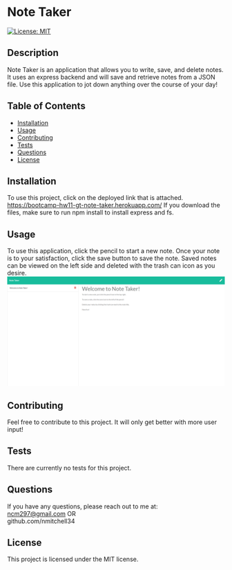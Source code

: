 
# Note Taker
  [![License: MIT](https://img.shields.io/badge/License-MIT-yellow.svg)](https://opensource.org/licenses/MIT)
  ## Description 
  
  Note Taker is an application that allows you to write, save, and delete notes. It uses an express backend and will save and retrieve notes from a JSON file. Use this application to jot down anything over the course of your day!
  
  
  ## Table of Contents
  
  * [Installation](#installation)
  * [Usage](#usage)
  * [Contributing](#contributing)
  * [Tests](#tests)
  * [Questions](#questions)
  * [License](#license)
  
  
  ## Installation
  To use this project, click on the deployed link that is attached. https://bootcamp-hw11-gt-note-taker.herokuapp.com/ If you download the files, make sure to run npm install to install express and fs.
  
  
  ## Usage 
  To use this application, click the pencil to start a new note. Once your note is to your satisfaction, click the save button to save the note. Saved notes can be viewed on the left side and deleted with the trash can icon as you desire.
  ![noteTaker](./images/noteTakerImg.png)
  
  
  ## Contributing
  Feel free to contribute to this project. It will only get better with more user input!
  
  ## Tests
  There are currently no tests for this project.
  
  
  ## Questions
  If you have any questions, please reach out to me at:<br>ncm297@gmail.com OR<br>github.com/nmitchell34
  
  
  ## License
  
  This project is licensed under the MIT license.
  